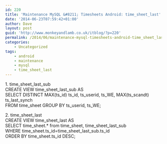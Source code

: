 ```yaml
---
id: 220
title: 'Maintenance MySQL &#8211; Timesheets Android: time_sheet_last'
date: '2014-06-23T07:59:42+01:00'
author: Dave
layout: post
guid: 'http://www.monkeyandlamb.co.uk/itblog/?p=220'
permalink: /2014/06/maintenance-mysql-timesheets-android-time_sheet_last/
categories:
    - Uncategorized
tags:
    - android
    - maintenance
    - mysql
    - time_sheet_last
---
```


1\. time\_sheet\_last\_sub  
CREATE VIEW time\_sheet\_last\_sub AS  
SELECT DISTINCT MAX(ts\_id) ts\_id, ts\_userid, ts\_WE, MAX(ts\_scandt) ts\_last\_synch  
FROM time\_sheet GROUP BY ts\_userid, ts\_WE;

2\. time\_sheet\_last  
CREATE VIEW time\_sheet\_last AS  
SELECT time\_sheet.\* from time\_sheet, time\_sheet\_last\_sub  
WHERE time\_sheet.ts\_id=time\_sheet\_last\_sub.ts\_id  
ORDER BY time\_sheet.ts\_id DESC;